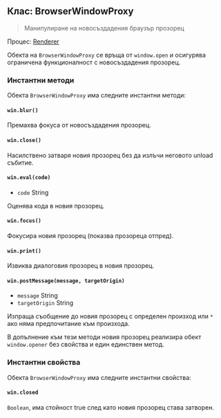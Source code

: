 ## Клас: BrowserWindowProxy

> Манипулиране на новосъздадения браузър прозорец

Процес: [Renderer](../glossary.md#renderer-process)

Обекта на `BrowserWindowProxy` се връща от `window.open` и осигурява ограничена функционалност с новосъздадения прозорец.

### Инстантни методи

Обекта `BrowserWindowProxy` има следните инстантни методи:

#### `win.blur()`

Премахва фокуса от новосъздадения прозорец.

#### `win.close()`

Насилствено затваря новия прозорец без да излъчи неговото unload събитие.

#### `win.eval(code)`

* `code` String

Оценява кода в новия прозорец.

#### `win.focus()`

Фокусира новия прозорец (показва прозореца отпред).

#### `win.print()`

Извиква диалоговия прозорец в новия прозорец.

#### `win.postMessage(message, targetOrigin)`

* `message` String
* `targetOrigin` String

Изпраща съобщение до новия прозорец с определен произход или `*` ако няма предпочитание към произхода.

В допълнение към тези методи новия прозорец реализира обект `window.opener` без свойства и един единствен метод.

### Инстантни свойства

Обекта `BrowserWindowProxy` има следните инстантни свойства:

#### `win.closed`

`Boolean`, има стойност true след като новия прозорец става затворен.